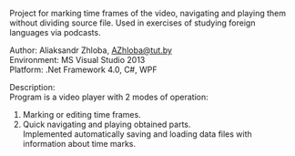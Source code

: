Project for marking time frames of the video, navigating and playing them without dividing source file. Used in exercises of studying foreign languages via podcasts.  
  
Author: 		Aliaksandr Zhloba, AZhloba@tut.by  
Environment: 		MS Visual Studio 2013  
Platform: 		.Net Framework 4.0, C#, WPF  
  
  
Description:  
Program is a video player with 2 modes of operation:  
1. Marking or editing time frames.  
2. Quick navigating and playing obtained parts.  
Implemented automatically saving and loading data files with information about time marks.  
  

